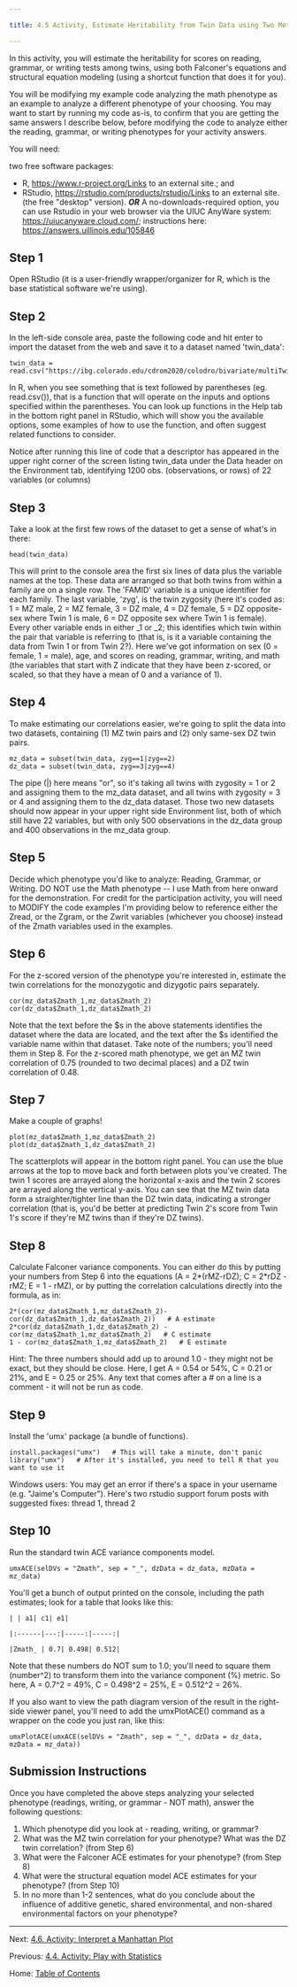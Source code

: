 ```yaml
---

title: 4.5 Activity, Estimate Heritability from Twin Data using Two Methods in R

---
```


In this activity, you will estimate the heritability for scores on reading, grammar, or writing tests among twins, using both Falconer's equations and structural equation modeling (using a shortcut function that does it for you).

You will be modifying my example code analyzing the math phenotype as an example to analyze a different phenotype of your choosing. You may want to start by running my code as-is, to confirm that you are getting the same answers I describe below, before modifying the code to analyze either the reading, grammar, or writing phenotypes for your activity answers.

You will need:

two free software packages:
- R, https://www.r-project.org/Links to an external site.; and 
- RStudio, https://rstudio.com/products/rstudio/Links to an external site. (the free "desktop" version).
***OR*** A no-downloads-required option, you can use Rstudio in your web browser via the UIUC AnyWare system: https://uiucanyware.cloud.com/; instructions here: https://answers.uillinois.edu/105846

## Step 1

Open RStudio (it is a user-friendly wrapper/organizer for R, which is the base statistical software we're using).

## Step 2

In the left-side console area, paste the following code and hit enter to import the dataset from the web and save it to a dataset named 'twin_data':

~~~
twin_data = read.csv("https://ibg.colorado.edu/cdrom2020/colodro/bivariate/multiTwin.csv")
~~~

In R, when you see something that is text followed by parentheses (eg. read.csv()), that is a function that will operate on the inputs and options specified within the parentheses. You can look up functions in the Help tab in the bottom right panel in RStudio, which will show you the available options, some examples of how to use the function, and often suggest related functions to consider.

Notice after running this line of code that a descriptor has appeared in the upper right corner of the screen listing twin_data under the Data header on the Environment tab, identifying 1200 obs. (observations, or rows) of 22 variables (or columns)

## Step 3

Take a look at the first few rows of the dataset to get a sense of what's in there:

~~~
head(twin_data)
~~~

This will print to the console area the first six lines of data plus the variable names at the top. These data are arranged so that both twins from within a family are on a single row. The 'FAMID' variable is a unique identifier for each family. The last variable, 'zyg', is the twin zygosity (here it's coded as: 1 = MZ male, 2 = MZ female, 3 = DZ male, 4 = DZ female, 5 = DZ opposite-sex where Twin 1 is male, 6 = DZ opposite sex where Twin 1 is female). Every other variable ends in either \_1 or \_2; this identifies which twin within the pair that variable is referring to (that is, is it a variable containing the data from Twin 1 or from Twin 2?). Here we've got information on sex (0 = female, 1 = male), age, and scores on reading, grammar, writing, and math (the variables that start with Z indicate that they have been z-scored, or scaled, so that they have a mean of 0 and a variance of 1).

## Step 4

To make estimating our correlations easier, we're going to split the data into two datasets, containing (1) MZ twin pairs and (2) only same-sex DZ twin pairs.

~~~
mz_data = subset(twin_data, zyg==1|zyg==2)
dz_data = subset(twin_data, zyg==3|zyg==4)
~~~

The pipe (|) here means "or", so it's taking all twins with zygosity = 1 or 2 and assigning them to the mz_data dataset, and all twins with zygosity = 3 or 4 and assigning them to the dz_data dataset. Those two new datasets should now appear in your upper right side Environment list, both of which still have 22 variables, but with only 500 observations in the dz_data group and 400 observations in the mz_data group.

## Step 5

Decide which phenotype you'd like to analyze: Reading, Grammar, or Writing. DO NOT use the Math phenotype -- I use Math from here onward for the demonstration. For credit for the participation activity, you will need to MODIFY the code examples I'm providing below to reference either the Zread, or the Zgram, or the Zwrit variables (whichever you choose) instead of the Zmath variables used in the examples.

## Step 6

For the z-scored version of the phenotype you're interested in, estimate the twin correlations for the monozygotic and dizygotic pairs separately.

~~~
cor(mz_data$Zmath_1,mz_data$Zmath_2)
cor(dz_data$Zmath_1,dz_data$Zmath_2)
~~~

Note that the text before the $s in the above statements identifies the dataset where the data are located, and the text after the $s identified the variable name within that dataset. Take note of the numbers; you'll need them in Step 8. For the z-scored math phenotype, we get an MZ twin correlation of 0.75 (rounded to two decimal places) and a DZ twin correlation of 0.48.

## Step 7

Make a couple of graphs!

~~~
plot(mz_data$Zmath_1,mz_data$Zmath_2)
plot(dz_data$Zmath_1,dz_data$Zmath_2)
~~~

The scatterplots will appear in the bottom right panel. You can use the blue arrows at the top to move back and forth between plots you've created. The twin 1 scores are arrayed along the horizontal x-axis and the twin 2 scores are arrayed along the vertical y-axis. You can see that the MZ twin data form a straighter/tighter line than the DZ twin data, indicating a stronger correlation (that is, you'd be better at predicting Twin 2's score from Twin 1's score if they're MZ twins than if they're DZ twins).

## Step 8

Calculate Falconer variance components. You can either do this by putting your numbers from Step 6 into the equations (A = 2*(rMZ-rDZ); C = 2\*rDZ - rMZ; E = 1 - rMZ), or by putting the correlation calculations directly into the formula, as in:

~~~
2*(cor(mz_data$Zmath_1,mz_data$Zmath_2)-cor(dz_data$Zmath_1,dz_data$Zmath_2))   # A estimate
2*cor(dz_data$Zmath_1,dz_data$Zmath_2) - cor(mz_data$Zmath_1,mz_data$Zmath_2)   # C estimate
1 - cor(mz_data$Zmath_1,mz_data$Zmath_2)   # E estimate
~~~

Hint: The three numbers should add up to around 1.0 - they might not be exact, but they should be close. Here, I get A = 0.54 or 54%, C = 0.21 or 21%, and E = 0.25 or 25%. Any text that comes after a # on a line is a comment - it will not be run as code.

## Step 9

Install the 'umx' package (a bundle of functions).

~~~
install.packages("umx")   # This will take a minute, don't panic
library("umx")   # After it's installed, you need to tell R that you want to use it
~~~

Windows users: You may get an error if there's a space in your username (e.g. "Jaime's Computer"). Here's two rstudio support forum posts with suggested fixes: thread 1, thread 2

## Step 10

Run the standard twin ACE variance components model.

~~~
umxACE(selDVs = "Zmath", sep = "_", dzData = dz_data, mzData = mz_data)
~~~

You'll get a bunch of output printed on the console, including the path estimates; look for a table that looks like this: 

~~~
| | a1| c1| e1|

|:------|---:|-----:|-----:|

|Zmath_ | 0.7| 0.498| 0.512|
~~~

Note that these numbers do NOT sum to 1.0; you'll need to square them (number^2) to transform them into the variance component (%) metric. So here, A = 0.7^2 = 49%, C = 0.498^2 = 25%, E = 0.512^2 = 26%.

If you also want to view the path diagram version of the result in the right-side viewer panel, you'll need to add the umxPlotACE() command as a wrapper on the code you just ran, like this:

~~~
umxPlotACE(umxACE(selDVs = "Zmath", sep = "_", dzData = dz_data, mzData = mz_data))
~~~

## Submission Instructions

Once you have completed the above steps analyzing your selected phenotype (readings, writing, or grammar - NOT math), answer the following questions:

1. Which phenotype did you look at - reading, writing, or grammar?
2. What was the MZ twin correlation for your phenotype? What was the DZ twin correlation? (from Step 6)
3. What were the Falconer ACE estimates for your phenotype? (from Step 8)
4. What were the structural equation model ACE estimates for your phenotype? (from Step 10)
5. In no more than 1-2 sentences, what do you conclude about the influence of additive genetic, shared environmental, and non-shared environmental factors on your phenotype?

--------

Next: [4.6. Activity: Interpret a Manhattan Plot](4.6_activity_interpret_a_manhattan_plot.md)

Previous: [4.4. Activity: Play with Statistics](4.4_activity_play_with_statistics.md)

Home: [Table of Contents](../README.md)